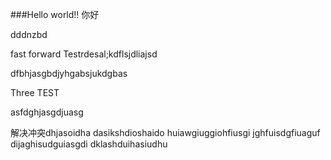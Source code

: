 ###Hello world!!
你好

dddnzbd


fast forward Testrdesal;kdflsjdliajsd


dfbhjasgbdjyhgabsjukdgbas

Three TEST

asfdghjasgdjuasg

解决冲突dhjasoidha
dasikshdioshaido
 huiawgiuggiohfiusgi
 jghfuisdgfiuaguf
 dijaghisudguiasgdi
 dklashduihasiudhu
